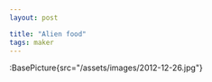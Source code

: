 ```yaml
---
layout: post

title: "Alien food"
tags: maker
---
```


:BasePicture{src="/assets/images/2012-12-26.jpg"}

<!--more-->

